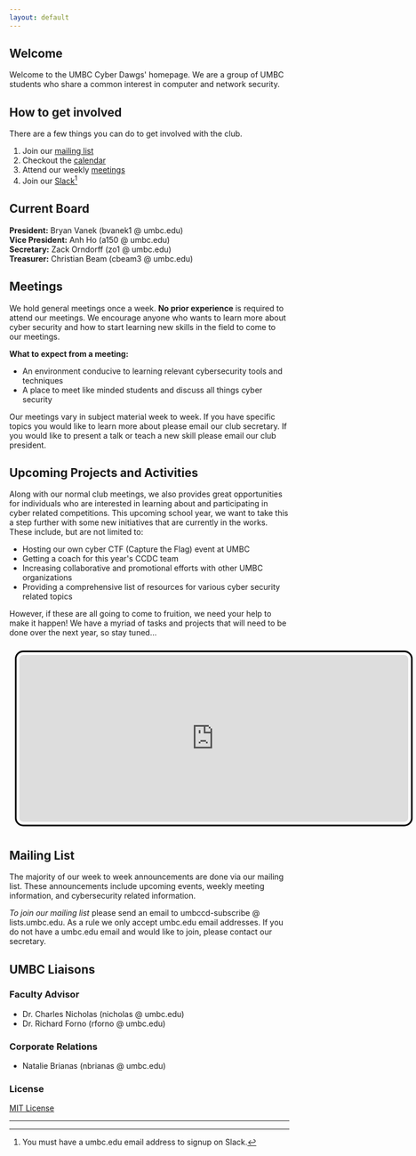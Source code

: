 ```yaml
---
layout: default
---
```


## Welcome

Welcome to the UMBC Cyber Dawgs' homepage. We are a group of UMBC students who
share a common interest in computer and network security. 


## How to get involved 

There are a few things you can do to get involved with the club. 
 
1. Join our [mailing list](#mailinglist)
2. Checkout the [calendar](#calendar)
3. Attend our weekly [meetings](#meetings) 
4. Join our [Slack](https://umbccd.slack.com)[^1]

## Current Board

**President:** Bryan Vanek (bvanek1 @ umbc.edu)  
**Vice President:** Anh Ho (a150 @ umbc.edu)  
**Secretary:** Zack Orndorff (zo1 @ umbc.edu)  
**Treasurer:** Christian Beam (cbeam3 @ umbc.edu)  

## <a name="meetings"/> Meetings

We hold general meetings once a week. **No prior experience** is required to
attend our meetings. We encourage anyone who wants to learn more about cyber
security and how to start learning new skills in the field to come to our
meetings.

**What to expect from a meeting:**

* An environment conducive to learning relevant cybersecurity tools and
techniques
* A place to meet like minded students and discuss all things cyber security 


Our meetings vary in subject material week to week. If you have specific topics
you would like to learn more about please email our club secretary. If you
would like to present a talk or teach a new skill please email our club
president.

## Upcoming Projects and Activities

Along with our normal club meetings, we also provides great opportunities
for individuals who are interested in learning about and participating in
cyber related competitions. This upcoming school year, we want to take this a
step further with some new initiatives that are currently in the works. These
include, but are not limited to:

* Hosting our own cyber CTF (Capture the Flag) event at UMBC
* Getting a coach for this year's CCDC team
* Increasing collaborative and promotional efforts with other UMBC organizations
* Providing a comprehensive list of resources for various cyber security related topics

However, if these are all going to come to fruition, we need your help to
make it happen! We have a myriad of tasks and projects that will need to be done
over the next year, so stay tuned...

<div style="text-align: center;">
  <a name="calendar"/><iframe src="https://calendar.google.com/calendar/embed?mode=AGENDA&amp;height=300&amp;wkst=1&amp;bgcolor=%23ffffff&amp;src=umbc.edu_sua9otosc8mchuu17od417duh8%40group.calendar.google.com&amp;color=%23B1365F&amp;ctz=America%2FNew_York" style="margin: 10px; padding: 5px; border: 3px solid black; border-radius: 15px;" width="700" height="300" frameborder="0" scrolling="no"></iframe>
</div>

## <a name="mailinglist"/>Mailing List

The majority of our week to week announcements are done via our mailing list.
These announcements include upcoming events, weekly meeting information, and
cybersecurity related information. 

*To join our mailing list* please send an email to
umbccd-subscribe @ lists.umbc.edu. As a rule we only accept umbc.edu email
addresses. If you do not have a umbc.edu email and would like to join, please
contact our secretary.


## UMBC Liaisons

### Faculty Advisor 
 
* Dr. Charles Nicholas (nicholas @ umbc.edu)  
* Dr. Richard Forno (rforno @ umbc.edu)  

### Corporate Relations
*  Natalie Brianas (nbrianas @ umbc.edu) 


### License

[MIT License](http://umbccyberdawgs.github.io/LICENSE.txt)

---
[^1]: You must have a umbc.edu email address to signup on Slack.
